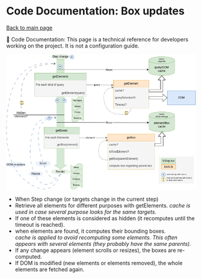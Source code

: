 # Code Documentation: Box updates

[Back to main page](./main.md)

:wrench: Code Documentation: This page is a technical reference for developers working on the project. It is not a configuration guide.

![workflow](./images/workflow-box-update.drawio.png)

* When Step change (or targets change in the current step)
* Retrieve all elements for different purposes with getElements.
_cache is used in case several purpose looks for the same targets._
* If one of these elements is considered as hidden (it recomputes until the timeout is reached).
* when elements are found, it computes their bounding boxes.<br>
_cache is applied to avoid recomputing some elements. This often appears with several elements (they probably have the same parents)._
* If any change appears (element scrolls or resizes), the boxes are re-computed.
* If DOM is modified (new elements or elements removed), the whole elements are fetched again.
